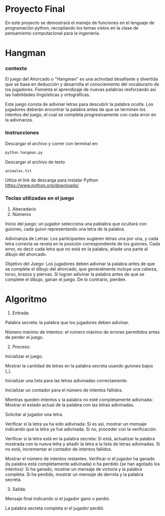 # Proyecto Final
En este proyecto se demostrará el manejo de funciones en el lenguaje de programación python, recopilando los temas vistos en la clase de pensamiento computacional para la ingeniería. 

# Hangman

### contexto
El juego del Ahorcado o "Hangman" es una actividad desafiante y divertida que se basa en deducción y desarrolla el conociemiento del vocaburario de los jugadores. Fomenta el aprendizaje de nuevas palabras resforzando así las habilidades lingüísticas y ortográficas.

Este juego consta de adivinar letras para descubrir la palabra oculta. Los jugadores deberán encontrar la palabra antes de que se terminen los intentos del juego, el cual se completa progresivamente con cada error en la adivinanza. 

### Instrucciones

Descargar el archivo y correr con terminal en:

```bash
python hangman.py
```
Descargar el archivo de texto 
```bash
animales.txt
```

Utliza el link de descarga para instalar Python
https://www.python.org/downloads/ 

### Teclas utilizadas en el juego
1. Abecedario
2. Números
   
Inicio del juego: un jugador selecciona una pablabra que ocultará con guiones, cada guion representando una letra de la palabra. 

Adivinanza de Letras: Los participantes sugieren letras una por una, y cada letra correcta se revela en la posición correspondiente de los guiones. Cada error, es decir cada letra que no está en la palabra, añade una parte al dibujo del ahorcado.

Objetivo del Juego: Los jugadores deben adivinar la palabra antes de que se complete el dibujo del ahorcado, que generalmente incluye una cabeza, torso, brazos y piernas. Si logran adivinar la palabra antes de que se complete el dibujo, ganan el juego. De lo contrario, pierden.

# Algoritmo

1. Entrada:

Palabra secreta: la palabra que los jugadores deben adivinar.

Número máximo de intentos: el número máximo de errores permitidos antes de perder el juego.

2. Proceso:

Inicializar el juego.

Mostrar la cantidad de letras en la palabra secreta usando guiones bajos (_).

Inicializar una lista para las letras adivinadas correctamente.

Inicializar un contador para el número de intentos fallidos.

Mientras queden intentos y la palabra no esté completamente adivinada:
Mostrar el estado actual de la palabra con las letras adivinadas.

Solicitar al jugador una letra.

Verificar si la letra ya ha sido adivinada:
Si es así, mostrar un mensaje indicando que la letra ya fue adivinada.
Si no, proceder con la verificación.

Verificar si la letra está en la palabra secreta:
Si está, actualizar la palabra mostrada con la nueva letra y añadir la letra a la lista de letras adivinadas.
Si no está, incrementar el contador de intentos fallidos.

Mostrar el número de intentos restantes.
Verificar si el jugador ha ganado (la palabra está completamente adivinada) o ha perdido (se han agotado los intentos):
Si ha ganado, mostrar un mensaje de victoria y la palabra completa.
Si ha perdido, mostrar un mensaje de derrota y la palabra secreta.

3. Salida:

Mensaje final indicando si el jugador ganó o perdió.

La palabra secreta completa si el jugador perdió.

